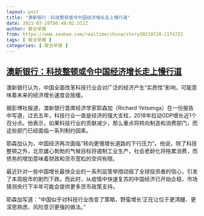 ```yaml
---
layout: post
title: "澳新银行：科技整顿或令中国经济增长走上慢行道"
date: 2021-07-28T06:49:02.511Z
author: 联合早报
from: https://www.zaobao.com/realtime/china/story20210728-1174722
tags: [ 联合早报 ]
categories: [ 联合早报 ]
---
```

<!--1627477680000-->
[澳新银行：科技整顿或令中国经济增长走上慢行道](https://www.zaobao.com/realtime/china/story20210728-1174722)
------

<div>
<p>澳新银行认为，中国全面改革科技行业会对广泛的经济产生“实质性”影响，可能意味着未来的经济增长速度会放缓。</p><p>据彭博社报道，澳新银行首席经济学家耶森加（Richard Yetsenga）在一份报告中写道，过去五年，科技行业一直是经济的强大支柱，2018年拉动GDP增长近1个百分点。他表示，如果科技行业的贡献减少，那么重点将转向制造和消费部门，而这些部门已经面临一系列制约因素。</p><p>耶森加认为，中国经济再次面临“转向更慢增长道路的下行压力”。他说，除了科技整顿之外，北京雄心勃勃的气候目标将遏制工业生产，社会老龄化将拖累消费，而债务的增加意味着财政和货币宽松的空间有限。</p><section id="imu"><div id="dfp-ad-imu1">        </div></section><p>最近针对一些中国增长最快企业的一系列监管举措动摇了全球投资者的信心，引发了本周股市的剧烈下跌。而此时，从疫情中快速复苏的中国经济已开始企稳，市场猜测央行下半年可能会提供更多货币政策支持。</p><p>耶森加写道：“中国似乎对科技行业改变了策略，野蛮增长’正在让位于更清醒、更深思熟虑、风险意识更强的做法。”</p>      <div id="innity-in-post"></div><div id="dfp-ad-midarticlespecial">        </div>
</div>
